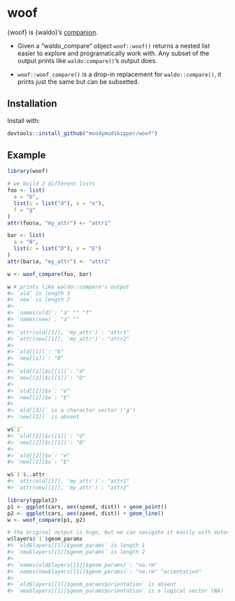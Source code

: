 
<!-- README.md is generated from README.Rmd. Please edit that file -->

# woof

{woof} is {waldo}’s [companion](https://waldo.fandom.com/wiki/Woof).

- Given a “waldo_compare” object `woof::woof()` returns a nested list
  easier to explore and programatically work with. Any subset of the
  output prints like `waldo:compare()`’s output does.

- `woof::woof_compare()` is a drop-in replacement for
  `waldo::compare()`, it prints just the same but can be subsetted.

## Installation

Install with:

``` r
devtools::install_github("moodymudskipper/woof")
```

## Example

``` r
library(woof)

# we build 2 different lists
foo <- list(
  a = "b",
  list(c = list("d"), x = "e"),
  f = "g"
)
attr(foo$a, "my_attr") <- "attr1"

bar <- list(
  a = "B",
  list(c = list("D"), x = "E")
)
attr(bar$a, "my_attr") <- "attr2"

w <- woof_compare(foo, bar)

w # prints like waldo::compare's output
#> `old` is length 3
#> `new` is length 2
#> 
#> `names(old)`: "a" "" "f"
#> `names(new)`: "a" ""    
#> 
#> `attr(old[[1]], 'my_attr')`: "attr1"
#> `attr(new[[1]], 'my_attr')`: "attr2"
#> 
#> `old[[1]]`: "b"
#> `new[[1]]`: "B"
#> 
#> `old[[2]]$c[[1]]`: "d"
#> `new[[2]]$c[[1]]`: "D"
#> 
#> `old[[2]]$x`: "e"
#> `new[[2]]$x`: "E"
#> 
#> `old[[3]]` is a character vector ('g')
#> `new[[3]]` is absent

w$`2`
#> `old[[2]]$c[[1]]`: "d"
#> `new[[2]]$c[[1]]`: "D"
#> 
#> `old[[2]]$x`: "e"
#> `new[[2]]$x`: "E"

w$`1`$..attr
#> `attr(old[[1]], 'my_attr')`: "attr1"
#> `attr(new[[1]], 'my_attr')`: "attr2"

library(ggplot2)
p1 <- ggplot(cars, aes(speed, dist)) + geom_point()
p2 <- ggplot(cars, aes(speed, dist)) + geom_line()
w <- woof_compare(p1, p2)

# the original output is huge, but we can navigate it easily with autocomplete
w$layers$`1`$geom_params
#> `old$layers[[1]]$geom_params` is length 1
#> `new$layers[[1]]$geom_params` is length 2
#> 
#> `names(old$layers[[1]]$geom_params)`: "na.rm"              
#> `names(new$layers[[1]]$geom_params)`: "na.rm" "orientation"
#> 
#> `old$layers[[1]]$geom_params$orientation` is absent
#> `new$layers[[1]]$geom_params$orientation` is a logical vector (NA)
```
